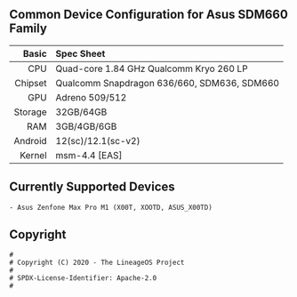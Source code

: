 ## Common Device Configuration for Asus SDM660 Family

Basic   | Spec Sheet
-------:|:----------
CPU     | Quad-core 1.84 GHz Qualcomm Kryo 260 LP
Chipset | Qualcomm Snapdragon 636/660, SDM636, SDM660
GPU     | Adreno 509/512
Storage | 32GB/64GB
RAM     | 3GB/4GB/6GB
Android | 12(sc)/12.1(sc-v2)
Kernel  | msm-4.4 [EAS]

## Currently Supported Devices

```
- Asus Zenfone Max Pro M1 (X00T, XOOTD, ASUS_X00TD)
```

## Copyright

```
#
# Copyright (C) 2020 - The LineageOS Project
#
# SPDX-License-Identifier: Apache-2.0
#
```